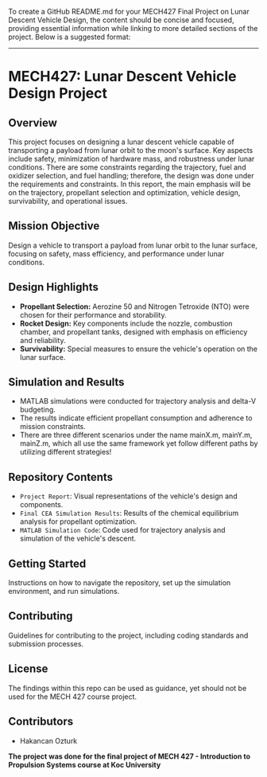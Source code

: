 To create a GitHub README.md for your MECH427 Final Project on Lunar Descent Vehicle Design, the content should be concise and focused, providing essential information while linking to more detailed sections of the project. Below is a suggested format:

---

# MECH427: Lunar Descent Vehicle Design Project

## Overview
This project focuses on designing a lunar descent vehicle capable of transporting a payload from lunar orbit to the moon's surface. Key aspects include safety, minimization of hardware mass, and robustness under lunar conditions. There are some constraints regarding the trajectory, fuel and oxidizer selection, and fuel handling; therefore, the design was done under the requirements and constraints. In this report, the main emphasis will be on the trajectory, propellant selection and optimization, vehicle design, survivability, and operational issues.


## Mission Objective
Design a vehicle to transport a payload from lunar orbit to the lunar surface, focusing on safety, mass efficiency, and performance under lunar conditions. 

## Design Highlights
- **Propellant Selection:** Aerozine 50 and Nitrogen Tetroxide (NTO) were chosen for their performance and storability.
- **Rocket Design:** Key components include the nozzle, combustion chamber, and propellant tanks, designed with emphasis on efficiency and reliability.
- **Survivability:** Special measures to ensure the vehicle's operation on the lunar surface.

## Simulation and Results
- MATLAB simulations were conducted for trajectory analysis and delta-V budgeting.
- The results indicate efficient propellant consumption and adherence to mission constraints.
- There are three different scenarios under the name mainX.m, mainY.m, mainZ.m, which all use the same framework yet follow different paths by utilizing different strategies!

## Repository Contents
- `Project Report`: Visual representations of the vehicle's design and components.
- `Final CEA Simulation Results`: Results of the chemical equilibrium analysis for propellant optimization.
- `MATLAB Simulation Code`: Code used for trajectory analysis and simulation of the vehicle's descent.

## Getting Started
Instructions on how to navigate the repository, set up the simulation environment, and run simulations.

## Contributing
Guidelines for contributing to the project, including coding standards and submission processes.

## License
The findings within this repo can be used as guidance, yet should not be used for the MECH 427 course project.

## Contributors
- Hakancan Ozturk

__The project was done for the final project of MECH 427 - Introduction to Propulsion Systems course at Koc University__
